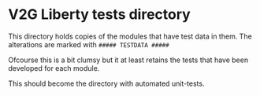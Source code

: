 # V2G&nbsp;Liberty tests directory

This directory holds copies of the modules that have test data in them. The alterations are marked with 
```##### TESTDATA #####```

Ofcourse this is a bit clumsy but it at least retains the tests that have been developed for each module.

This should become the directory with automated unit-tests.